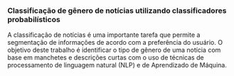 ### Classificação de gênero de notícias utilizando classificadores probabilísticos

A classificação de notícias é uma importante tarefa  que permite a segmentação de informações de acordo com a preferência do usuário. O objetivo deste trabalho é identificar o tipo de gênero de uma notícia com base em manchetes e descrições curtas com o uso de técnicas de processamento de linguagem natural (NLP) e  de  Aprendizado de Máquina.
